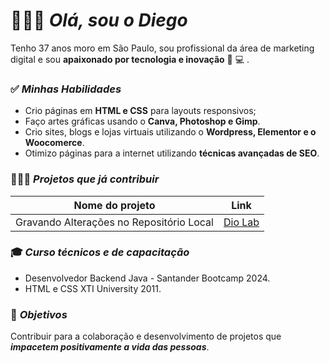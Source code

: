 
# 👨🏼‍🚀 ***Olá, sou o Diego***


Tenho 37 anos moro em São Paulo, sou profissional da área de marketing digital e sou **apaixonado por tecnologia e inovação** 🥰 💻 . 

### ✅ ***Minhas Habilidades***
- Crio páginas em **HTML e CSS** para layouts responsivos;
- Faço artes gráficas usando o **Canva, Photoshop e Gimp**.
- Crio sites, blogs e lojas virtuais utilizando o **Wordpress, Elementor e o Woocomerce**.
- Otimizo páginas para a internet utilizando **técnicas avançadas de SEO**.


### 👨🏼‍💻 ***Projetos que já contribuir***

| Nome do projeto | Link |
|------|--------|
| Gravando Alterações no Repositório Local | [Dio Lab](https://github.com/diranker/dio-lab-open-source) |



### 🎓 ***Curso técnicos e de capacitação***
- Desenvolvedor Backend Java - Santander Bootcamp 2024.
- HTML e CSS XTI University 2011.


### 🚀 ***Objetivos***
Contribuir para a colaboração e desenvolvimento de projetos que ***impacetem positivamente a vida das pessoas***.

